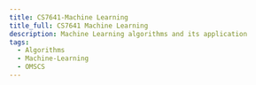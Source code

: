 ```yaml
---
title: CS7641-Machine Learning
title_full: CS7641 Machine Learning
description: Machine Learning algorithms and its application
tags:
  - Algorithms
  - Machine-Learning
  - OMSCS
---
```


